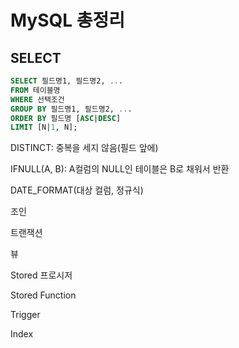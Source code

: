# MySQL 총정리

## SELECT

```SQL
SELECT 필드명1, 필드명2, ...
FROM 테이블명
WHERE 선택조건
GROUP BY 필드명1, 필드명2, ...
ORDER BY 필드명 [ASC|DESC]
LIMIT [N|1, N];
```

DISTINCT: 중복을 세지 않음(필드 앞에)

IFNULL(A, B): A컬럼의 NULL인 테이블은 B로 채워서 반환



DATE_FORMAT(대상 컬럼, 정규식)



조인





트랜잭션



뷰



Stored 프로시저



Stored Function



Trigger



Index